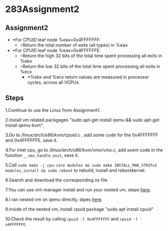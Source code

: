 # 283Assignment2

## Assignment2

- •For CPUID leaf node %eax=0x4FFFFFFF:
  - ◦Return the total number of exits (all types) in %eax
- •For CPUID leaf node %eax=0x4FFFFFFE:
  - ◦Return the high 32 bits of the total time spent processing all exits in %ebx
  - ◦Return the low 32 bits of the total time spent processing all exits in %ecx
    - ▪%ebx and %ecx return values are measured in processor cycles, across all VCPUs

## Steps

1.Continue to use the Linux from Assignment1.

2.Install vm related packgages "sudo apt-get install qemu && sudo apt-get install qemu-kvm".

3.Go to */linux/arch/x86/kvm/cpuid.c* , add some code for the 0x4FFFFFFF and 0x4FFFFFFE, save it.

4.For Intel cpu, go to */linux/arch/x86/kvm/vmx/vmx.c*, add soem code in the function `__vmx_handle_exit`, save it.

5.Call `sudo make -j cpu-core modules && sudo make INSTALL_MOD_STRIP=1 modules_install && sudo reboot` to rebuild, install and rebootkernel.

6.Search and download the corresponding os file.

7.You can use virt-manager install and run your nested vm, steps [here](https://www.how2shout.com/how-to/qemu-ubuntu-tutorial.html).

8.I ran nested vm on qemu directly, stpes [here](https://techpiezo.com/linux/setup-virtual-machine-using-qemu-in-ubuntu/).

9.Inside of the nested vm, install cpuid package "sudo apt install cpuid"

10.Check the result by calling `cpuid -l 0x4FFFFFFF` and `cpuid -l -x4FFFFFFE`.

